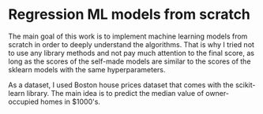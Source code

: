 # Regression ML models from scratch

The main goal of this work is to implement machine learning models from scratch in order to deeply understand the algorithms. That is why I tried not to use any library methods and not pay much attention to the final score, as long as the scores of the self-made models are similar to the scores of the sklearn models with the same hyperparameters.

As a dataset, I used Boston house prices dataset that comes with the scikit-learn library. The main idea is to predict the median value of owner-occupied homes in $1000's.
